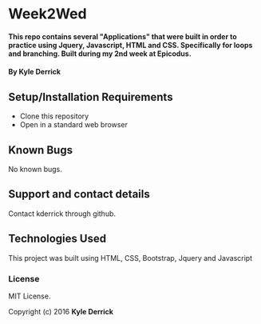# Week2Wed

#### This repo contains several "Applications" that were built in order to practice using Jquery, Javascript, HTML and CSS. Specifically for loops and branching. Built during my 2nd week at Epicodus.


#### By Kyle Derrick

## Setup/Installation Requirements

* Clone this repository
* Open in a standard web browser

## Known Bugs

No known bugs.

## Support and contact details

Contact kderrick through github.

## Technologies Used

This project was built using HTML, CSS, Bootstrap, Jquery and Javascript


### License
MIT License.

Copyright (c) 2016  **Kyle Derrick**
